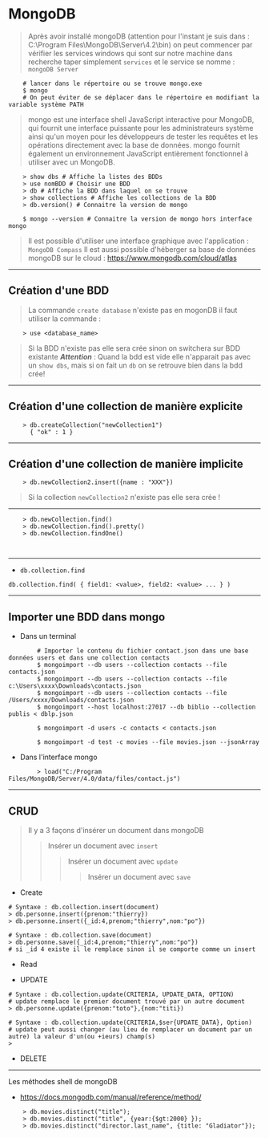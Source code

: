 # MongoDB

> Après avoir installé mongoDB (attention pour l'instant je suis dans : C:\Program Files\MongoDB\Server\4.2\bin)
> on peut commencer par vérifier les services windows qui sont sur notre machine
> dans recherche taper simplement ``services`` et le service se nomme : ``mongoDB Server``

````shell script
    # lancer dans le répertoire ou se trouve mongo.exe
    $ mongo
    # On peut éviter de se déplacer dans le répertoire en modifiant la variable système PATH
````

>mongo est une interface shell JavaScript interactive pour MongoDB,
>qui fournit une interface puissante pour les administrateurs système ainsi
>qu'un moyen pour les développeurs de tester les requêtes et les opérations directement
>avec la base de données. mongo fournit également un environnement JavaScript
> entièrement fonctionnel à utiliser avec un MongoDB.

````shell script
    > show dbs # Affiche la listes des BDDs
    > use nomBDD # Choisir une BDD
    > db # Affiche la BDD dans laquel on se trouve
    > show collections # Affiche les collections de la BDD  
    > db.version() # Connaitre la version de mongo

    $ mongo --version # Connaitre la version de mongo hors interface mongo
````

> Il est possible d'utiliser une interface graphique avec l'application : ``MongoDB Compass``
> Il est aussi possible d'héberger sa base de données mongoDB sur le cloud : https://www.mongodb.com/cloud/atlas

---

## Création d'une BDD

> La commande `create database` n'existe pas en mogonDB
> il faut utiliser la commande :

````shell script
    > use <database_name>
````

> Si la BDD n'existe pas elle sera crée sinon on switchera sur BDD existante
>***Attention*** : Quand la bdd est vide elle n'apparait pas avec un `show dbs`, mais si on fait un `db` on se retrouve bien dans la bdd crée!
---

## Création d'une collection de manière explicite

````shell script
    > db.createCollection("newCollection1")
      { "ok" : 1 }
````

---

## Création d'une collection de manière implicite

````shell script
    > db.newCollection2.insert({name : "XXX"})
````

> Si la collection `newCollection2` n'existe pas elle sera crée !
---

````shell script
    > db.newCollection.find()
    > db.newCollection.find().pretty()
    > db.newCollection.findOne()

    
````

---

- ``db.collection.find``

````shell script
db.collection.find( { field1: <value>, field2: <value> ... } )
````

---

## Importer une BDD dans mongo

- Dans un terminal

````shell script
        # Importer le contenu du fichier contact.json dans une base données users et dans une collection contacts
        $ mongoimport --db users --collection contacts --file contacts.json
        $ mongoimport --db users --collection contacts --file c:\Users\xxxx\Downloads\contacts.json
        $ mongoimport --db users --collection contacts --file /Users/xxxx/Downloads/contacts.json
        $ mongoimport --host localhost:27017 --db biblio --collection publis < dblp.json

        $ mongoimport -d users -c contacts < contacts.json

        $ mongoimport -d test -c movies --file movies.json --jsonArray
````

- Dans l'interface mongo

````shell script
        > load("C:/Program Files/MongoDB/Server/4.0/data/files/contact.js")
````

---

## CRUD

> Il y a 3 façons d'insérer un document dans mongoDB
>> Insérer un document avec `insert`
>>> Insérer un document avec `update`
>>>> Insérer un document avec `save`

- Create

````script shell
# Syntaxe : db.collection.insert(document)
> db.personne.insert({prenom:"thierry})
> db.personne.insert({_id:4,prenom;"thierry",nom:"po"})

# Syntaxe : db.collection.save(document)
> db.personne.save({_id:4,prenom;"thierry",nom:"po"})
# si _id 4 existe il le remplace sinon il se comporte comme un insert
````

- Read

- UPDATE

````script shell
# Syntaxe : db.collection.update(CRITERIA, UPDATE_DATA, OPTION)
# update remplace le premier document trouvé par un autre document
> db.personne.update({prenom:"toto"},{nom:"titi})

# Syntaxe : db.collection.update(CRITERIA,$ser{UPDATE_DATA}, Option)
# update peut aussi changer (au lieu de remplacer un document par un autre) la valeur d'un(ou +ieurs) champ(s)
> 

````

- DELETE

---
Les méthodes shell de mongoDB

- https://docs.mongodb.com/manual/reference/method/

````script shell
    > db.movies.distinct("title");
    > db.movies.distinct("title", {year:{$gt:2000} });
    > db.movies.distinct("director.last_name", {title: "Gladiator"});
````
